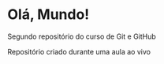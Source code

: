 # Olá, Mundo!
 Segundo repositório do curso de Git e GitHub

Repositório criado durante uma aula ao vivo